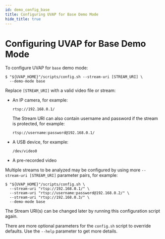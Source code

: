 ```yaml
---
id: demo_config_base
title: Configuring UVAP for Base Demo Mode
hide_title: true
---
```


# Configuring UVAP for Base Demo Mode

To configure UVAP for `base` demo mode:

```
$ "${UVAP_HOME}"/scripts/config.sh --stream-uri [STREAM_URI] \
  --demo-mode base
```

Replace `[STREAM_URI]` with a valid video file or stream:  
  
  * An IP camera, for example:
  
    ```
    rtsp://192.168.0.1/
    ```
  
    The Stream URI can also contain username and password if the stream is
    protected, for example:
  
    ```
    rtsp://username:password@192.168.0.1/
    ```

  * A USB device, for example:
  
    ```
    /dev/video0
    ```

  * A pre-recorded video
  
  Multiple streams to be analyzed may be configured by using more
  `--stream-uri [STREAM_URI]` parameter pairs, for example:

  ```
  $ "${UVAP_HOME}"/scripts/config.sh \
    --stream-uri "rtsp://192.168.0.1/" \
    --stream-uri "rtsp://username:password@192.168.0.2/" \
    --stream-uri "rtsp://192.168.0.3/" \
    --demo-mode base
  ```
 
  The Stream URI(s) can be changed later by running this configuration
  script again.

There are more optional parameters for the `config.sh` script to
override defaults. Use the `--help` parameter to get more details. 
